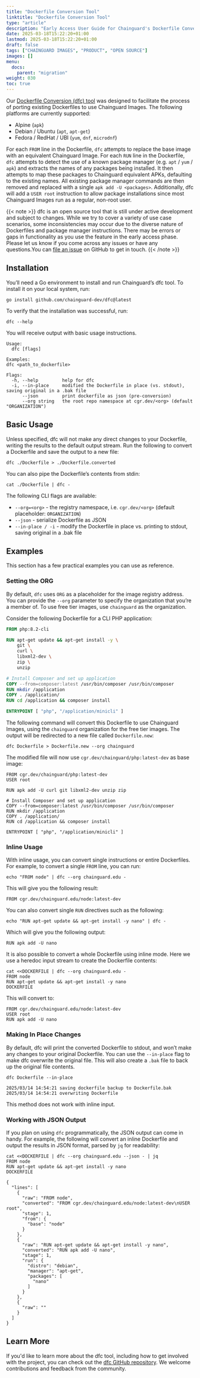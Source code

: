 ```yaml
---
title: "Dockerfile Conversion Tool"
linktitle: "Dockerfile Conversion Tool"
type: "article"
description: "Early Access User Guide for Chainguard's Dockerfile Conversion Tool (dfc)"
date: 2025-03-18T15:22:20+01:00
lastmod: 2025-03-18T15:22:20+01:00
draft: false
tags: ["CHAINGUARD IMAGES", "PRODUCT", "OPEN SOURCE"]
images: []
menu:
  docs:
    parent: "migration"
weight: 030
toc: true
---
```


Our [Dockerfile Conversion (dfc) tool](https://github.com/chainguard-dev/dfc) was designed to facilitate the process of porting existing Dockerfiles to use Chainguard Images. The following platforms are currently supported:

* Alpine (`apk`)
* Debian / Ubuntu (`apt`, `apt-get`)
* Fedora / RedHat / UBI (`yum`, `dnf`, `microdnf`)


For each `FROM` line in the Dockerfile, `dfc` attempts to replace the base image with an equivalent Chainguard Image. For each `RUN` line in the Dockerfile, `dfc` attempts to detect the use of a known package manager (e.g. `apt` / `yum` / `apk`) and extracts the names of any packages being installed. It then attempts to map these packages to Chainguard equivalent APKs, defaulting to the existing names. All existing package manager commands are then removed and replaced with a single `apk add -U <packages>`. Additionally, dfc will add a `USER root` instruction to allow package installations since most Chainguard Images run as a regular, non-root user.

{{< note >}}
dfc is an open source tool that is still under active development and subject to changes. While we try to cover a variety of use case scenarios, some inconsistencies may occur due to the diverse nature of Dockerfiles and package manager instructions. There may be errors or gaps in functionality as you use the feature in the early access phase. Please let us know if you come across any issues or have any questions.You can [file an issue](https://github.com/chainguard-dev/dfc/issues/new/choose) on GitHub to get in touch.
{{< /note >}}

## Installation

You’ll need a Go environment to install and run Chainguard’s dfc tool. To install it on your local system, run:

```shell
go install github.com/chainguard-dev/dfc@latest
```

To verify that the installation was successful, run:

```shell
dfc --help
```

You will receive output with basic usage instructions.

```
Usage:
  dfc [flags]

Examples:
dfc <path_to_dockerfile>

Flags:
  -h, --help         help for dfc
  -i, --in-place     modified the Dockerfile in place (vs. stdout), saving original in a .bak file
      --json         print dockerfile as json (pre-conversion)
      --org string   the root repo namespace at cgr.dev/<org> (default "ORGANIZATION")
```

## Basic Usage

Unless specified, dfc will not make any direct changes to your Dockerfile, writing the results to the default output stream. Run the following to convert a Dockerfile and save the output to a new file:

```shell
dfc ./Dockerfile > ./Dockerfile.converted
```

You can also pipe the Dockerfile’s contents from stdin:

```shell
cat ./Dockerfile | dfc -
```

The following CLI flags are available:

* `--org=<org>` \- the registry namespace, i.e. `cgr.dev/<org>` (default placeholder: `ORGANIZATION`)
* `--json` \- serialize Dockerfile as JSON
* `--in-place / -i` \- modify the Dockerfile in place vs. printing to stdout, saving original in a .bak file

## Examples

This section has a few practical examples you can use as reference.

### Setting the ORG

By default, `dfc` uses `ORG` as a placeholder for the image registry address. You can provide the `--org` parameter to specify the organization that you’re a member of. To use free tier images, use `chainguard` as the organization.

Consider the following Dockerfile for a CLI PHP application:

```Dockerfile
FROM php:8.2-cli

RUN apt-get update && apt-get install -y \
    git \
    curl \
    libxml2-dev \
    zip \
    unzip

# Install Composer and set up application
COPY --from=composer:latest /usr/bin/composer /usr/bin/composer
RUN mkdir /application
COPY . /application/
RUN cd /application && composer install

ENTRYPOINT [ "php", "/application/minicli" ]
```

The following command will convert this Dockerfile to use Chainguard Images, using the `chainguard` organization for the free tier images. The output will be redirected to a new file called `Dockerfile.new`:

```shell
dfc Dockerfile > Dockerfile.new --org chainguard
```

The modified file will now use `cgr.dev/chainguard/php:latest-dev` as base image:

```Dockerfile.new
FROM cgr.dev/chainguard/php:latest-dev
USER root

RUN apk add -U curl git libxml2-dev unzip zip

# Install Composer and set up application
COPY --from=composer:latest /usr/bin/composer /usr/bin/composer
RUN mkdir /application
COPY . /application/
RUN cd /application && composer install

ENTRYPOINT [ "php", "/application/minicli" ]
```

### Inline Usage

With inline usage, you can convert single instructions or entire Dockerfiles. For example, to convert a single `FROM` line, you can run:

```shell
echo "FROM node" | dfc --org chainguard.edu -
```

This will give you the following result:

```
FROM cgr.dev/chainguard.edu/node:latest-dev
```

You can also convert single `RUN` directives such as the following:

```shell
echo "RUN apt-get update && apt-get install -y nano" | dfc -
```

Which will give you the following output:

```
RUN apk add -U nano
```

It is also possible to convert a whole Dockerfile using inline mode. Here we use a heredoc input stream to create the Dockerfile contents:

```shell
cat <<DOCKERFILE | dfc --org chainguard.edu -
FROM node
RUN apt-get update && apt-get install -y nano
DOCKERFILE
```

This will convert to:

```
FROM cgr.dev/chainguard.edu/node:latest-dev
USER root
RUN apk add -U nano
```

### Making In Place Changes

By default, dfc will print the converted Dockerfile to stdout, and won’t make any changes to your original Dockerfile. You can use the `--in-place` flag to make dfc overwrite the original file. This will also create a `.bak` file to back up the original file contents.

```shell
dfc Dockerfile --in-place
```

```
2025/03/14 14:54:21 saving dockerfile backup to Dockerfile.bak
2025/03/14 14:54:21 overwriting Dockerfile
```

This method does not work with inline input.

### Working with JSON Output

If you plan on using `dfc` programmatically, the JSON output can come in handy. For example, the following will convert an inline Dockerfile and output the results in JSON format, parsed by `jq` for readability:

```shell
cat <<DOCKERFILE | dfc --org chainguard.edu --json - | jq
FROM node
RUN apt-get update && apt-get install -y nano
DOCKERFILE
```

```
{
  "lines": [
    {
      "raw": "FROM node",
      "converted": "FROM cgr.dev/chainguard.edu/node:latest-dev\nUSER root",
      "stage": 1,
      "from": {
        "base": "node"
      }
    },
    {
      "raw": "RUN apt-get update && apt-get install -y nano",
      "converted": "RUN apk add -U nano",
      "stage": 1,
      "run": {
        "distro": "debian",
        "manager": "apt-get",
        "packages": [
          "nano"
        ]
      }
    },
    {
      "raw": ""
    }
  ]
}

```

## Learn More

If you'd like to learn more about the dfc tool, including how to get involved with the project, you can check out the [dfc GitHub repository](https://github.com/chainguard-dev/dfc). We welcome contributions and feedback from the community.
